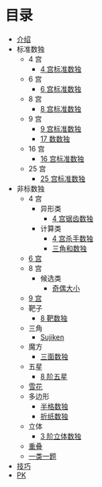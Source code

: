 # 目录

* [介绍](README.md)
* 标准数独
  * 4 宫
    * [4 宫标准数独](标准数独/4%20宫/4%20宫标准数独.md)
  * 6 宫
    * [6 宫标准数独](标准数独/6%20宫/6%20宫标准数独.md)
  * 8 宫
    * [8 宫标准数独](标准数独/8%20宫/8%20宫标准数独.md)
  * 9 宫
    * [9 宫标准数独](标准数独/9%20宫/9%20宫标准数独.md)
    * [17 数数独](标准数独/9%20宫/17%20数数独.md)
  * 16 宫
    * [16 宫标准数独](标准数独/16%20宫/16%20宫标准数独.md)
  * 25 宫
    * [25 宫标准数独](标准数独/25%20宫/25%20宫标准数独.md)
* 非标数独
  * 4 宫
    * 异形类
      * [4 宫锯齿数独](非标数独/4%20宫/异形类/4%20宫锯齿数独.md)
    * 计算类
      * [4 宫杀手数独](非标数独/4%20宫/计算类/4%20宫杀手数独.md)
      * [三角和数独](非标数独/4%20宫/计算类/三角和数独.md)
  * [6 宫](非标数独/6%20宫/6%20宫非标数独.md)
  * 8 宫
    * 候选类
      * [奇偶大小](非标数独/8%20宫/候选类/奇偶大小.md)
  * [9 宫](非标数独/9%20宫/9%20宫非标数独.md)
  * 靶子
    * [8 靶数独](非标数独/靶子/8%20靶数独.md)
  * 三角
    * [Sujiken](非标数独/三角形/Sujiken.md)
  * 魔方
    * [三面数独](非标数独/魔方/三面数独.md)
  * 五星
    * [8 阶五星](非标数独/五星/8%20阶五星.md)
  * [雪花](非标数独/雪花数独.md)
  * 多边形
    * [半格数独](非标数独/多边形/半格数独.md)
    * [折纸数独](非标数独/多边形/折纸数独.md)
  * 立体
    * [3 阶立体数独](非标数独/立体/3%20阶立体数独.md)
  * [重叠](非标数独/重叠数独.md)
  * [一类一题](非标数独/一类一题.md)
* [技巧](技巧.md)
* [PK](PK.md)

